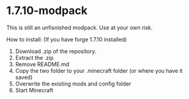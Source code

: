 # 1.7.10-modpack
This is still an unfisnished modpack. Use at your own risk.

How to install: (If you have forge 1.7.10 installed)
1. Download .zip of the repository.
2. Extract the .zip
3. Remove README.md
4. Copy the two folder to your .minecraft folder (or where you have it saved)
5. Overwrite the existing mods and config folder
6. Start Minecraft
